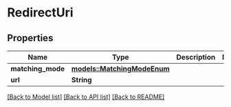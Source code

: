 # RedirectUri

## Properties

Name | Type | Description | Notes
------------ | ------------- | ------------- | -------------
**matching_mode** | [**models::MatchingModeEnum**](MatchingModeEnum.md) |  | 
**url** | **String** |  | 

[[Back to Model list]](../README.md#documentation-for-models) [[Back to API list]](../README.md#documentation-for-api-endpoints) [[Back to README]](../README.md)


